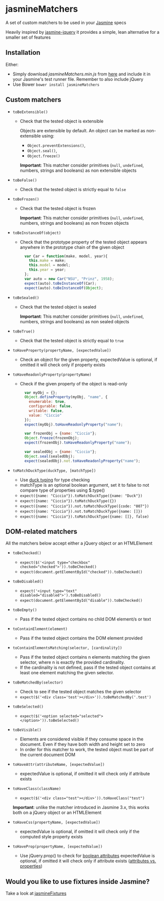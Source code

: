 # jasmineMatchers

A set of custom matchers to be used in your [Jasmine](http://jasmine.github.io/) specs

Heavily inspired by [jasmine-jquery](https://github.com/velesin/jasmine-jquery) it provides a simple, lean alternative for a smaller set of features

## Installation

Either:

- Simply download _jasmineMatchers.min.js_ from [here](https://raw.github.com/MassimoFoti/jasmineMatchers/master/dist/jasmineMatchers.min.js) and include it in your Jasmine's test runner file. Remember to also include jQuery
- Use Bower ```bower install jasmineMatchers```

## Custom matchers

- `toBeExtensible()`
  - Check that the tested object is extensible
    
    Objects are extensible by default. An object can be marked as non-extensible using:
    - `Object.preventExtensions()`,
    - `Object.seal()`,
    - `Object.freeze()`
    
    **Important**: This matcher consider primitives (`null`, `undefined`, numbers, strings and booleans) as non extensible objects

- `toBeFalse()`
  - Check that the tested object is strictly equal to `false`
  
- `toBeFrozen()`
  - Check that the tested object is frozen
    
    **Important**: This matcher consider primitives (`null`, `undefined`, numbers, strings and booleans) as non frozen objects  
  
- `toBeInstanceOf(object)`
  - Check that the prototype property of the tested object appears anywhere in the prototype chain of the given object
	```javascript
	  var Car = function(make, model, year){
		this.make = make;
		this.model = model;
		this.year = year;
	  };
	  var auto = new Car("NSU", "Prinz", 1958);
	  expect(auto).toBeInstanceOf(Car); 
	  expect(auto).toBeInstanceOf(Object);
	```   

- `toBeSealed()`
  - Check that the tested object is sealed
    
    **Important**: This matcher consider primitives (`null`, `undefined`, numbers, strings and booleans) as non sealed objects
 
- `toBeTrue()`
  - Check that the tested object is strictly equal to `true`  

- `toHaveProperty(propertyName, [expectedValue])`
  - Check an object for the given property, expectedValue is optional, if omitted it will check only if property exists

- `toHaveReadonlyProperty(propertyName)`
  - Check if the given property of the object is read-only
	```javascript
	  var myObj = {};
	  Object.defineProperty(myObj, "name", {
		enumerable: true,
		configurable: false,
		writable: false,
		value: "Ciccio"
	  });
	  expect(myObj).toHaveReadonlyProperty("name");
	  
	  var frozenObj = {name: "Ciccio"};
	  Object.freeze(frozenObj);
	  expect(frozenObj).toHaveReadonlyProperty("name");
	  
	  var sealedObj = {name: "Ciccio"};
	  Object.seal(sealedObj);
	  expect(sealedObj).not.toHaveReadonlyProperty("name"); 
	``` 
  
- `toMatchDuckType(duckType, [matchType])`
  - Use [duck typing](https://en.wikipedia.org/wiki/Duck_typing) for type checking
  - matchType is an optional boolean argument, set it to false to not compare type of properties using $.type()
  - `expect({name: "Ciccio"}).toMatchDuckType({name: "Duck"})`
  - `expect({name: "Ciccio"}).toMatchDuckType({})`
  - `expect({name: "Ciccio"}).not.toMatchDuckType({code: "007"})`
  - `expect({name: "Ciccio"}).not.toMatchDuckType({name: []})`
  - `expect({name: "Ciccio"}).toMatchDuckType({name: []}, false)`

## DOM-related matchers

All the matchers below accept either a jQuery object or an HTMLElement

- `toBeChecked()`
  - `expect($('<input type="checkbox" checked="checked">')).toBeChecked()`
  - `expect(document.getElementById("checked")).toBeChecked()`

- `toBeDisabled()`
  - `expect('<input type="text" disabled="disabled">').toBeDisabled()`
  - `expect(document.getElementById("disable")).toBeChecked()`

- `toBeEmpty()`
  - Pass if the tested object contains no child DOM element/s or text
  
- `toContainElement(element)`
  - Pass if the tested object contains the DOM element provided
  
- `toContainElementsMatching(selector, [cardinality])`
  - Pass if the tested object contains n elements matching the given selector, where n is exactly the provided cardinality.
  - If the cardinality is not defined, pass if the tested object contains at least one element matching the given selector.

- `toBeMatchedBy(selector)`
  - Check to see if the tested object matches the given selector
  - `expect($('<div class='test'></div>')).toBeMatchedBy('.test')`

- `toBeSelected()`
  - `expect($('<option selected="selected"></option>')).toBeSelected()`

- `toBeVisible()`
  - Elements are considered visible if they consume space in the document. Even if they have both width and height set to zero
  - In order for this matcher to work, the tested object must be part of the current document DOM

- `toHaveAttr(attributeName, [expectedValue])`
  - expectedValue is optional, if omitted it will check only if attribute exists

- `toHaveClass(className)`
  - `expect($('<div class="test"></div>')).toHaveClass("test")`
  
  **Important**: unlike the matcher introduced in Jasmine 3.x, this works both on a jQuery object or an HTMLElement 
  
- `toHaveCss(propertyName, [expectedValue])`
  - expectedValue is optional, if omitted it will check only if the computed style property exists

- `toHaveProp(propertyName, [expectedValue])`
  - Use jQuery.prop() to check for [boolean attributes](https://www.w3.org/TR/html4/intro/sgmltut.html#h-3.3.4.2) expectedValue is optional, if omitted it will check only if attribute exists
    ([attributes vs. properties](http://api.jquery.com/prop/#prop-propertyName))

## Would you like to use fixtures inside Jasmine?

Take a look at [jasmineFixtures](https://github.com/MassimoFoti/jasmineFixtures)